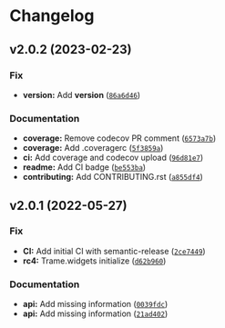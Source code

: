 # Changelog

<!--next-version-placeholder-->

## v2.0.2 (2023-02-23)
### Fix
* **version:** Add __version__ ([`86a6d46`](https://github.com/Kitware/trame-deckgl/commit/86a6d465dffd2aeaf78198efd3df28e13dd4e76a))

### Documentation
* **coverage:** Remove codecov PR comment ([`6573a7b`](https://github.com/Kitware/trame-deckgl/commit/6573a7b50c8df45bbebe7b8db6d07461c0715e37))
* **coverage:** Add .coveragerc ([`5f3859a`](https://github.com/Kitware/trame-deckgl/commit/5f3859a72dba4ada73e2e20be9c45ce8ffeee9aa))
* **ci:** Add coverage and codecov upload ([`96d81e7`](https://github.com/Kitware/trame-deckgl/commit/96d81e7621ca6e39897c6ca769ada83c26de1324))
* **readme:** Add CI badge ([`be553ba`](https://github.com/Kitware/trame-deckgl/commit/be553baccd2b4ad5360c7fa031fdba83af9c537b))
* **contributing:** Add CONTRIBUTING.rst ([`a855df4`](https://github.com/Kitware/trame-deckgl/commit/a855df49f13a88c786691590cd47cf5e5fce9faf))

## v2.0.1 (2022-05-27)
### Fix
* **CI:** Add initial CI with semantic-release ([`2ce7449`](https://github.com/Kitware/trame-deckgl/commit/2ce74491aca043eda87f8bdbef18afad129a5646))
* **rc4:** Trame.widgets initialize ([`d62b960`](https://github.com/Kitware/trame-deckgl/commit/d62b96003644cccfb2d5dc11ef87fab1dd9db503))

### Documentation
* **api:** Add missing information ([`0039fdc`](https://github.com/Kitware/trame-deckgl/commit/0039fdc02965fb005a52842bef7a1cd0d1e84ea7))
* **api:** Add missing information ([`21ad402`](https://github.com/Kitware/trame-deckgl/commit/21ad402c451e22447bc5b0d06b2c916fafa73325))
